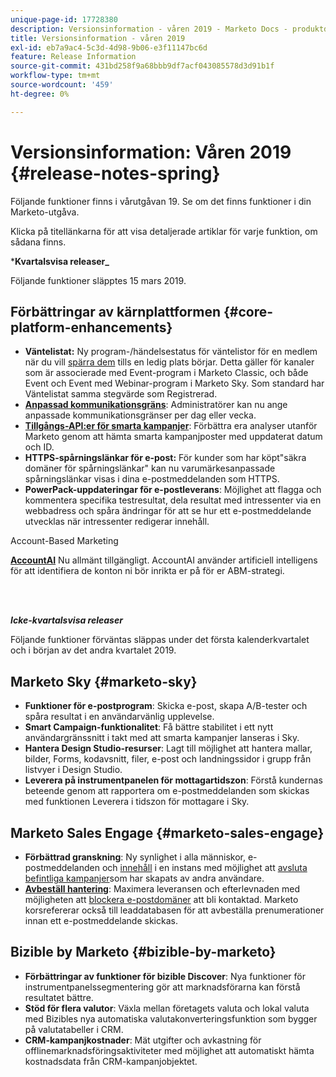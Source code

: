 ```yaml
---
unique-page-id: 17728380
description: Versionsinformation - våren 2019 - Marketo Docs - produktdokumentation
title: Versionsinformation - våren 2019
exl-id: eb7a9ac4-5c3d-4d98-9b06-e3f11147bc6d
feature: Release Information
source-git-commit: 431bd258f9a68bbb9df7acf043085578d3d91b1f
workflow-type: tm+mt
source-wordcount: '459'
ht-degree: 0%

---
```


# Versionsinformation: Våren 2019 {#release-notes-spring}

Följande funktioner finns i vårutgåvan 19. Se om det finns funktioner i din Marketo-utgåva.

Klicka på titellänkarna för att visa detaljerade artiklar för varje funktion, om sådana finns.

***Kvartalsvisa releaser_**

Följande funktioner släpptes 15 mars 2019.

## Förbättringar av kärnplattformen {#core-platform-enhancements}

* **Väntelistat:** Ny program-/händelsestatus för väntelistor för en medlem när du vill [spärra dem](/help/marketo/product-docs/core-marketo-concepts/smart-campaigns/program-flow-actions/change-program-status.md) tills en ledig plats börjar. Detta gäller för kanaler som är associerade med Event-program i Marketo Classic, och både Event och Event med Webinar-program i Marketo Sky. Som standard har Väntelistat samma stegvärde som Registrerad.
* **[Anpassad kommunikationsgräns](/help/marketo/product-docs/administration/email-setup/enable-communication-limits.md)**: Administratörer kan nu ange anpassade kommunikationsgränser per dag eller vecka.
* **[Tillgångs-API:er för smarta kampanjer](https://developers.marketo.com/rest-api/assets/smart-campaigns/)**: Förbättra era analyser utanför Marketo genom att hämta smarta kampanjposter med uppdaterat datum och ID.
* **HTTPS-spårningslänkar för e-post:** För kunder som har köpt&quot;säkra domäner för spårningslänkar&quot; kan nu varumärkesanpassade spårningslänkar visas i dina e-postmeddelanden som HTTPS.
* **PowerPack-uppdateringar för e-postleverans**: Möjlighet att flagga och kommentera specifika testresultat, dela resultat med intressenter via en webbadress och spåra ändringar för att se hur ett e-postmeddelande utvecklas när intressenter redigerar innehåll.

Account-Based Marketing

**[AccountAI](/help/marketo/product-docs/target-account-management/account-profiling/account-profiling-ranking-and-tuning.md)** Nu allmänt tillgängligt. AccountAI använder artificiell intelligens för att identifiera de konton ni bör inrikta er på för er ABM-strategi.

<br> 

**_Icke-kvartalsvisa releaser_**

Följande funktioner förväntas släppas under det första kalenderkvartalet och i början av det andra kvartalet 2019.

## Marketo Sky {#marketo-sky}

* **Funktioner för e-postprogram**: Skicka e-post, skapa A/B-tester och spåra resultat i en användarvänlig upplevelse.
* **Smart Campaign-funktionalitet**: Få bättre stabilitet i ett nytt användargränssnitt i takt med att smarta kampanjer lanseras i Sky.
* **Hantera Design Studio-resurser**: Lagt till möjlighet att hantera mallar, bilder, Forms, kodavsnitt, filer, e-post och landningssidor i grupp från listvyer i Design Studio.
* **Leverera på instrumentpanelen för mottagartidszon**: Förstå kundernas beteende genom att rapportera om e-postmeddelanden som skickas med funktionen Leverera i tidszon för mottagare i Sky.

## Marketo Sales Engage {#marketo-sales-engage}

* **Förbättrad granskning**: Ny synlighet i alla människor, e-postmeddelanden och [innehåll](/help/marketo/product-docs/marketo-sales-connect/templates/view-template-list-as-another-user.md) i en instans med möjlighet att [avsluta befintliga kampanjer](/help/marketo/product-docs/marketo-sales-connect/campaigns/view-campaigns-list-as-another-user.md)som har skapats av andra användare.
* **[Avbeställ hantering](/help/marketo/product-docs/marketo-sales-connect/email/unsubscribes/marketo-unsubscribe-check.md)**: Maximera leveransen och efterlevnaden med möjligheten att [blockera e-postdomäner](/help/marketo/product-docs/marketo-sales-connect/admin/blocked-domains.md) att bli kontaktad. Marketo korsrefererar också till leaddatabasen för att avbeställa prenumerationer innan ett e-postmeddelande skickas.

## Bizible by Marketo {#bizible-by-marketo}

* **Förbättringar av funktioner för bizible Discover**: Nya funktioner för instrumentpanelssegmentering gör att marknadsförarna kan förstå resultatet bättre.
* **Stöd för flera valutor**: Växla mellan företagets valuta och lokal valuta med Bizibles nya automatiska valutakonverteringsfunktion som bygger på valutatabeller i CRM.
* **CRM-kampanjkostnader**: Mät utgifter och avkastning för offlinemarknadsföringsaktiviteter med möjlighet att automatiskt hämta kostnadsdata från CRM-kampanjobjektet.
